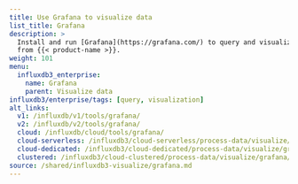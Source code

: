 ```yaml
---
title: Use Grafana to visualize data
list_title: Grafana
description: >
  Install and run [Grafana](https://grafana.com/) to query and visualize data
  from {{< product-name >}}.
weight: 101
menu:
  influxdb3_enterprise:
    name: Grafana
    parent: Visualize data
influxdb3/enterprise/tags: [query, visualization]
alt_links:
  v1: /influxdb/v1/tools/grafana/
  v2: /influxdb/v2/tools/grafana/
  cloud: /influxdb/cloud/tools/grafana/
  cloud-serverless: /influxdb3/cloud-serverless/process-data/visualize/grafana/
  cloud-dedicated: /influxdb3/cloud-dedicated/process-data/visualize/grafana/
  clustered: /influxdb3/cloud-clustered/process-data/visualize/grafana/
source: /shared/influxdb3-visualize/grafana.md
---
```


<!--
The content of this page is at content/shared/influxdb3-visualize/grafana.md
-->
